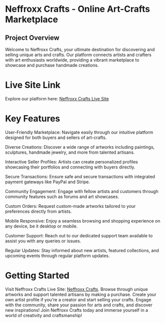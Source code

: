 # Neffroxx Crafts - Online Art-Crafts Marketplace

## Project Overview
Welcome to Neffroxx Crafts, your ultimate destination for discovering and selling unique arts and crafts. Our platform connects artists and crafters with art enthusiasts worldwide, providing a vibrant marketplace to showcase and purchase handmade creations.

# Live Site Link
Explore our platform here: [Neffroxx Crafts Live Site](https://neffroxxcrafts.web.app)

# Key Features
User-Friendly Marketplace: Navigate easily through our intuitive platform designed for both buyers and sellers of art-crafts.

Diverse Creations: Discover a wide range of artworks including paintings, sculptures, handmade jewelry, and more from talented artisans.

Interactive Seller Profiles: Artists can create personalized profiles showcasing their portfolios and connecting with buyers directly.

Secure Transactions: Ensure safe and secure transactions with integrated payment gateways like PayPal and Stripe.

Community Engagement: Engage with fellow artists and customers through community features such as forums and art showcases.

Custom Orders: Request custom-made artworks tailored to your preferences directly from artists.

Mobile Responsive: Enjoy a seamless browsing and shopping experience on any device, be it desktop or mobile.

Customer Support: Reach out to our dedicated support team available to assist you with any queries or issues.

Regular Updates: Stay informed about new artists, featured collections, and upcoming events through regular platform updates.

# Getting Started
Visit Neffroxx Crafts Live Site: [Neffroxx Crafts](https://neffroxxcrafts.web.app).
Browse through unique artworks and support talented artisans by making a purchase.
Create your own artist profile if you're a creator and start selling your crafts.
Engage with the community, share your passion for arts and crafts, and discover new inspirations!
Join Neffroxx Crafts today and immerse yourself in a world of creativity and craftsmanship!
